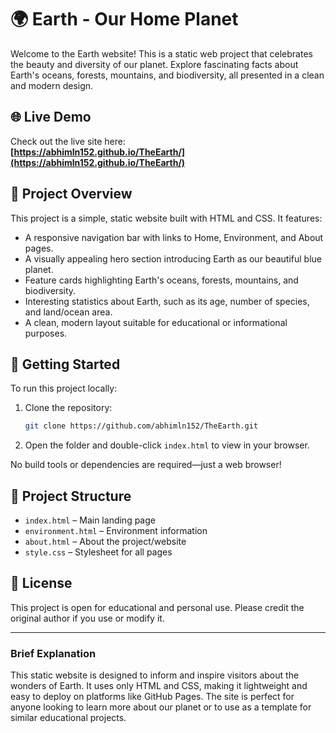 # 🌍 Earth - Our Home Planet

Welcome to the Earth website! This is a static web project that celebrates the beauty and diversity of our planet. Explore fascinating facts about Earth's oceans, forests, mountains, and biodiversity, all presented in a clean and modern design.

## 🌐 Live Demo

Check out the live site here:  
**[https://abhimln152.github.io/TheEarth/](https://abhimln152.github.io/TheEarth/)**

## 📄 Project Overview

This project is a simple, static website built with HTML and CSS. It features:

- A responsive navigation bar with links to Home, Environment, and About pages.
- A visually appealing hero section introducing Earth as our beautiful blue planet.
- Feature cards highlighting Earth's oceans, forests, mountains, and biodiversity.
- Interesting statistics about Earth, such as its age, number of species, and land/ocean area.
- A clean, modern layout suitable for educational or informational purposes.

## 🚀 Getting Started

To run this project locally:

1. Clone the repository:
   ```bash
   git clone https://github.com/abhimln152/TheEarth.git
   ```
2. Open the folder and double-click `index.html` to view in your browser.

No build tools or dependencies are required—just a web browser!

## 📁 Project Structure

- `index.html` – Main landing page
- `environment.html` – Environment information
- `about.html` – About the project/website
- `style.css` – Stylesheet for all pages

## 📝 License

This project is open for educational and personal use. Please credit the original author if you use or modify it.

---

### Brief Explanation

This static website is designed to inform and inspire visitors about the wonders of Earth. It uses only HTML and CSS, making it lightweight and easy to deploy on platforms like GitHub Pages. The site is perfect for anyone looking to learn more about our planet or to use as a template for similar educational projects. 
